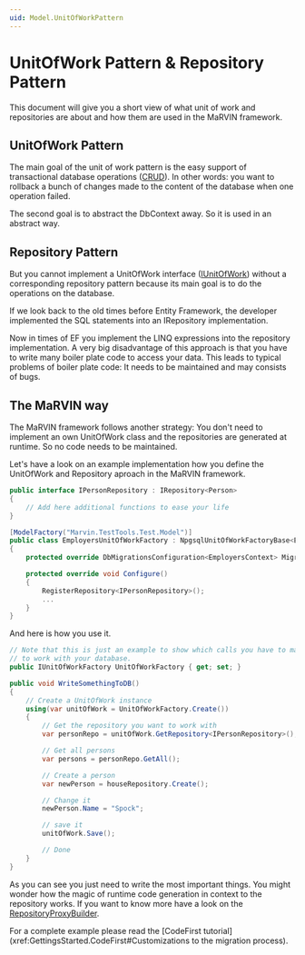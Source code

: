 ```yaml
---
uid: Model.UnitOfWorkPattern
---
```

# UnitOfWork Pattern & Repository Pattern

This document will give you a short view of what unit of work and repositories are about and how them are used in the MaRVIN framework.

## UnitOfWork Pattern

The main goal of the unit of work pattern is the easy support of transactional database operations ([CRUD](https://en.wikipedia.org/wiki/Create,_read,_update_and_delete)). In other words: you want to rollback a bunch of changes made to the content of the database when one operation failed.

The second goal is to abstract the DbContext away. So it is used in an abstract way.

## Repository Pattern

But you cannot implement a UnitOfWork interface ([IUnitOfWork](xref:MaRVIN.Model.IUnitOfWork)) without a corresponding repository pattern because its main goal is to do the operations on the database.

If we look back to the old times before Entity Framework, the developer implemented the SQL statements into an IRepository implementation.

Now in times of EF you implement the LINQ expressions into the repository implementation. A very big disadvantage of this approach is that you have to write many boiler plate code to access your data. This leads to typical problems of boiler plate code: It needs to be maintained and may consists of bugs.

## The MaRVIN way

The MaRVIN framework follows another strategy: You don't need to implement an own UnitOfWork class and the repositories are generated at runtime. So no code needs to be maintained.

Let's have a look on an example implementation how you define the UnitOfWork and Repository aproach in the MaRVIN framework.

````cs
public interface IPersonRepository : IRepository<Person>
{
    // Add here additional functions to ease your life
}

[ModelFactory("Marvin.TestTools.Test.Model")]
public class EmployersUnitOfWorkFactory : NpgsqlUnitOfWorkFactoryBase<EmployersContext>
{
    protected override DbMigrationsConfiguration<EmployersContext> MigrationConfiguration => new Migrations.Configuration();

    protected override void Configure()
    {
        RegisterRepository<IPersonRepository>();
        ...
    }
}
````

And here is how you use it.

````cs
// Note that this is just an example to show which calls you have to make
// to work with your database.
public IUnitOfWorkFactory UnitOfWorkFactory { get; set; }

public void WriteSomethingToDB()
{
    // Create a UnitOfWork instance
    using(var unitOfWork = UnitOfWorkFactory.Create())
    {
        // Get the repository you want to work with
        var personRepo = unitOfWork.GetRepository<IPersonRepository>();

        // Get all persons
        var persons = personRepo.GetAll();

        // Create a person
        var newPerson = houseRepository.Create();

        // Change it
        newPerson.Name = "Spock";

        // save it
        unitOfWork.Save();

        // Done
    }
}
````

As you can see you just need to write the most important things. You might wonder how the magic of runtime code generation in context to the repository works. If you want to know more have a look on the [RepositoryProxyBuilder](xref:Model.RepositoryProxyBuilder).

For a complete example please read the [CodeFirst tutorial](xref:GettingsStarted.CodeFirst#Customizations to the migration process).